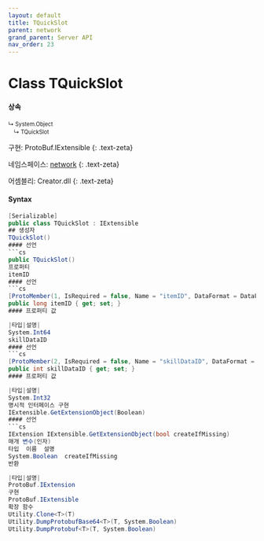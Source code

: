 ```yaml
---
layout: default
title: TQuickSlot
parent: network
grand_parent: Server API
nav_order: 23
---
```


# Class TQuickSlot

#### 상속
<div class="code-example" markdown="1" style = "font-size:0.8em;">
↳ System.Object<br/>
　↳ TQuickSlot
</div>

구현: ProtoBuf.IExtensible
{: .text-zeta}

네임스페이스: [network](../)
{: .text-zeta}

어셈블리: Creator.dll
{: .text-zeta}

#### Syntax
```cs
[Serializable]
public class TQuickSlot : IExtensible
## 생성자
TQuickSlot()
#### 선언
```cs
public TQuickSlot()
프로퍼티
itemID
#### 선언
```cs
[ProtoMember(1, IsRequired = false, Name = "itemID", DataFormat = DataFormat.TwosComplement)]
public long itemID { get; set; }
#### 프로퍼티 값

|타입|설명|
System.Int64	
skillDataID
#### 선언
```cs
[ProtoMember(2, IsRequired = false, Name = "skillDataID", DataFormat = DataFormat.TwosComplement)]
public int skillDataID { get; set; }
#### 프로퍼티 값

|타입|설명|
System.Int32	
명시적 인터페이스 구현
IExtensible.GetExtensionObject(Boolean)
#### 선언
```cs
IExtension IExtensible.GetExtensionObject(bool createIfMissing)
매개 변수(인자)
타입	이름	설명
System.Boolean	createIfMissing	
반환

|타입|설명|
ProtoBuf.IExtension	
구현
ProtoBuf.IExtensible
확장 함수
Utility.Clone<T>(T)
Utility.DumpProtobufBase64<T>(T, System.Boolean)
Utility.DumpProtobuf<T>(T, System.Boolean)
